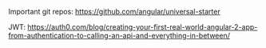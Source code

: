 Important git repos:
https://github.com/angular/universal-starter

JWT:
https://auth0.com/blog/creating-your-first-real-world-angular-2-app-from-authentication-to-calling-an-api-and-everything-in-between/

